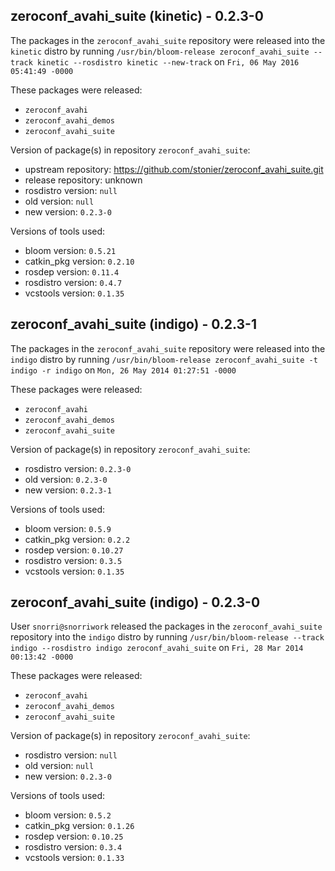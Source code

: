 ## zeroconf_avahi_suite (kinetic) - 0.2.3-0

The packages in the `zeroconf_avahi_suite` repository were released into the `kinetic` distro by running `/usr/bin/bloom-release zeroconf_avahi_suite --track kinetic --rosdistro kinetic --new-track` on `Fri, 06 May 2016 05:41:49 -0000`

These packages were released:
- `zeroconf_avahi`
- `zeroconf_avahi_demos`
- `zeroconf_avahi_suite`

Version of package(s) in repository `zeroconf_avahi_suite`:

- upstream repository: https://github.com/stonier/zeroconf_avahi_suite.git
- release repository: unknown
- rosdistro version: `null`
- old version: `null`
- new version: `0.2.3-0`

Versions of tools used:

- bloom version: `0.5.21`
- catkin_pkg version: `0.2.10`
- rosdep version: `0.11.4`
- rosdistro version: `0.4.7`
- vcstools version: `0.1.35`


## zeroconf_avahi_suite (indigo) - 0.2.3-1

The packages in the `zeroconf_avahi_suite` repository were released into the `indigo` distro by running `/usr/bin/bloom-release zeroconf_avahi_suite -t indigo -r indigo` on `Mon, 26 May 2014 01:27:51 -0000`

These packages were released:
- `zeroconf_avahi`
- `zeroconf_avahi_demos`
- `zeroconf_avahi_suite`

Version of package(s) in repository `zeroconf_avahi_suite`:
- rosdistro version: `0.2.3-0`
- old version: `0.2.3-0`
- new version: `0.2.3-1`

Versions of tools used:
- bloom version: `0.5.9`
- catkin_pkg version: `0.2.2`
- rosdep version: `0.10.27`
- rosdistro version: `0.3.5`
- vcstools version: `0.1.35`


## zeroconf_avahi_suite (indigo) - 0.2.3-0

User `snorri@snorriwork` released the packages in the `zeroconf_avahi_suite` repository into the `indigo` distro by running `/usr/bin/bloom-release --track indigo --rosdistro indigo zeroconf_avahi_suite` on `Fri, 28 Mar 2014 00:13:42 -0000`

These packages were released:
- `zeroconf_avahi`
- `zeroconf_avahi_demos`
- `zeroconf_avahi_suite`

Version of package(s) in repository `zeroconf_avahi_suite`:
- rosdistro version: `null`
- old version: `null`
- new version: `0.2.3-0`

Versions of tools used:
- bloom version: `0.5.2`
- catkin_pkg version: `0.1.26`
- rosdep version: `0.10.25`
- rosdistro version: `0.3.4`
- vcstools version: `0.1.33`


